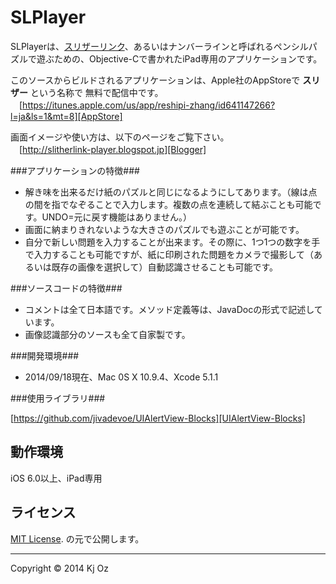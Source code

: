 SLPlayer
======================
SLPlayerは、[スリザーリンク][Wikipedia]、あるいはナンバーラインと呼ばれるペンシルパズルで遊ぶための、Objective-Cで書かれたiPad専用のアプリケーションです。

このソースからビルドされるアプリケーションは、Apple社のAppStoreで **スリザー** という名称で
無料で配信中です。  
　[https://itunes.apple.com/us/app/reshipi-zhang/id641147266?l=ja&ls=1&mt=8][AppStore]

画面イメージや使い方は、以下のページをご覧下さい。  
　[http://slitherlink-player.blogspot.jp][Blogger] 

###アプリケーションの特徴###

* 解き味を出来るだけ紙のパズルと同じになるようにしてあります。（線は点の間を指でなぞることで入力します。複数の点を連続して結ぶことも可能です。UNDO=元に戻す機能はありません。）
* 画面に納まりきれないような大きさのパズルでも遊ぶことが可能です。
* 自分で新しい問題を入力することが出来ます。その際に、1つ1つの数字を手で入力することも可能ですが、紙に印刷された問題をカメラで撮影して（あるいは既存の画像を選択して）自動認識させることも可能です。
 
###ソースコードの特徴###

* コメントは全て日本語です。メソッド定義等は、JavaDocの形式で記述しています。
* 画像認識部分のソースも全て自家製です。

###開発環境###

* 2014/09/18現在、Mac 0S X 10.9.4、Xcode 5.1.1

###使用ライブラリ###

[https://github.com/jivadevoe/UIAlertView-Blocks][UIAlertView-Blocks]

動作環境
-----
iOS 6.0以上、iPad専用

ライセンス
-----
 [MIT License][MIT]. の元で公開します。  

-----
Copyright &copy; 2014 Kj Oz  

[AppStore]: https://itunes.apple.com/us/app/reshipi-zhang/id641147266?l=ja&ls=1&mt=8
[Blogger]: http://slitherlink-player.blogspot.jp
[MIT]: http://www.opensource.org/licenses/mit-license.php
[Wikipedia]: http://ja.wikipedia.org/wiki/スリザーリンク
[UIAlertView-Blocks]: https://github.com/jivadevoe/UIAlertView-Blocks